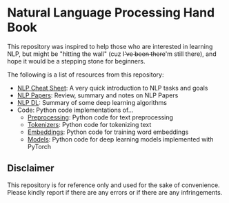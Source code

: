 # Natural Language Processing Hand Book

This repository was inspired to help those who are interested in learning NLP, but might be "hitting the wall" (cuz I~~'ve been there~~'m still there), and hope it would be a stepping stone for beginners.

The following is a list of resources from this repository:
- [NLP Cheat Sheet](https://github.com/birdx0810/NLP/blob/master/NLP_CheatSheet.md): A very quick introduction to NLP tasks and goals
- [NLP Papers](https://github.com/birdx0810/NLP/blob/master/NLP_Papers.md): Review, summary and notes on NLP Papers
- [NLP DL](https://github.com/birdx0810/NLP/blob/master/NLP_DL.md): Summary of some deep learning algorithms 
- Code: Python code implementations of...
    - [Preprocessing](https://github.com/birdx0810/NLP/tree/master/code/preprocessor): Python code for text preprocessing
    - [Tokenizers](https://github.com/birdx0810/NLP/tree/master/code/tokenizers): Python code for tokenizing text
    - [Embeddings](https://github.com/birdx0810/NLP/tree/master/code/embeddings): Python code for training word embeddings
    - [Models](https://github.com/birdx0810/NLP/tree/master/code/models): Python code for deep learning models implemented with PyTorch

## Disclaimer
This repository is for reference only and used for the sake of convenience. Please kindly report if there are any errors or if there are any infringements.
